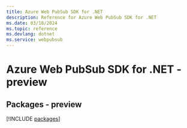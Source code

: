 ```yaml
---
title: Azure Web PubSub SDK for .NET
description: Reference for Azure Web PubSub SDK for .NET
ms.date: 03/18/2024
ms.topic: reference
ms.devlang: dotnet
ms.service: webpubsub
---
```

# Azure Web PubSub SDK for .NET - preview
## Packages - preview
[!INCLUDE [packages](web-pubsub-index.md)]
